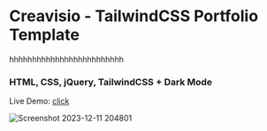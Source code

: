 # Creavisio - TailwindCSS Portfolio Template

hhhhhhhhhhhhhhhhhhhhhhhhh

<h3>HTML, CSS, jQuery, TailwindCSS + Dark Mode</h3>

Live Demo: [click](https://skupta12.github.io/Creavisio)

![Screenshot 2023-12-11 204801](https://github.com/skupta12/Creavisio/assets/89469062/e4a8694d-15fa-4614-a727-9aaa22bc49d5)
